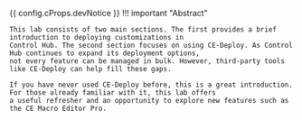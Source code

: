 {{ config.cProps.devNotice }}
!!! important "Abstract"
    
    This lab consists of two main sections. The first provides a brief introduction to deploying customizations in 
    Control Hub. The second section focuses on using CE-Deploy. As Control Hub continues to expand its deployment options, 
    not every feature can be managed in bulk. However, third-party tools like CE-Deploy can help fill these gaps.
    
    If you have never used CE-Deploy before, this is a great introduction. For those already familiar with it, this lab offers 
    a useful refresher and an opportunity to explore new features such as the CE Macro Editor Pro.

